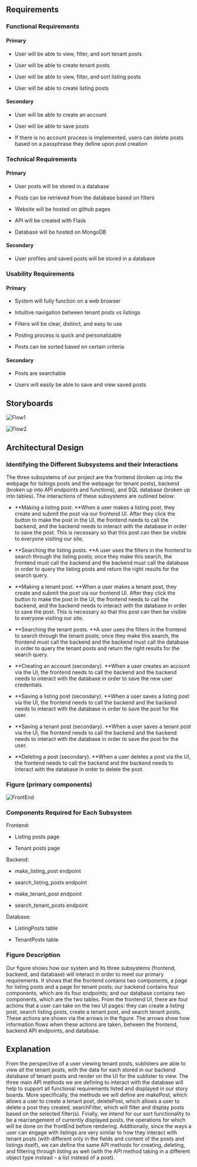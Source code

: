 ## Requirements

### Functional Requirements

#### Primary

- User will be able to view, filter, and sort tenant posts

- User will be able to create tenant posts

- User will be able to view, filter, and sort listing posts

- User will be able to create listing posts

#### Secondary

- User will be able to create an account

- User will be able to save posts

- If there is no account process is implemented, users can delete posts based on a passphrase they define upon post creation

### Technical Requirements

#### Primary

- User posts will be stored in a database

- Posts can be retrieved from the database based on filters

- Website will be hosted on github pages

- API will be created with Flask

- Database will be hosted on MongoDB

#### Secondary

- User profiles and saved posts will be stored in a database

### Usability Requirements

#### Primary

- System will fully function on a web browser

- Intuitive navigation between tenant posts vs listings

- Filters will be clear, distinct, and easy to use

- Posting process is quick and personalizable

- Posts can be sorted based on certain criteria

#### Secondary

- Posts are searchable

- Users will easily be able to save and view saved posts

## Storyboards

![Flow1](Images/9Ia_Image_1.jpeg)

![Flow2](Images/Nja_Image_2.jpeg)

## Architectural Design

### Identifying the Different Subsystems and their Interactions

The three subsystems of our project are the frontend (broken up into the webpage for listings posts and the webpage for tenant posts), backend (broken up into API endpoints and functions), and SQL database (broken up into tables). The interactions of these subsystems are outlined below:

- **Making a listing post. **When a user makes a listing post, they create and submit the post via our frontend UI. After they click the button to make the post in the UI, the frontend needs to call the backend, and the backend needs to interact with the database in order to save the post. This is necessary so that this post can then be visible to everyone visiting our site. 

- **Searching the listing posts. **A user uses the filters in the frontend to search through the listing posts; once they make this search, the frontend must call the backend and the backend must call the database in order to query the listing posts and return the right results for the search query. 

- **Making a tenant post. **When a user makes a tenant post, they create and submit the post via our frontend UI. After they click the button to make the post in the UI, the frontend needs to call the backend, and the backend needs to interact with the database in order to save the post. This is necessary so that this post can then be visible to everyone visiting our site. 

- **Searching the tenant posts. **A user uses the filters in the frontend to search through the tenant posts; once they make this search, the frontend must call the backend and the backend must call the database in order to query the tenant posts and return the right results for the search query. 

- **Creating an account (secondary). **When a user creates an account via the UI, the frontend needs to call the backend and the backend needs to interact with the database in order to save the new user credentials. 

- **Saving a listing post (secondary). **When a user saves a listing post via the UI, the frontend needs to call the backend and the backend needs to interact with the database in order to save the post for the user.

- **Saving a tenant post (secondary). **When a user saves a tenant post via the UI, the frontend needs to call the backend and the backend needs to interact with the database in order to save the post for the user.

- **Deleting a post (secondary). **When a user deletes a post via the UI, the frontend needs to call the backend and the backend needs to interact with the database in order to delete the post.

### Figure (primary components)

![FrontEnd](Images/j0v_Image_3.jpeg)

### Components Required for Each Subsystem

Frontend:

- Listing posts page

- Tenant posts page

Backend:

- make_listing_post endpoint

- search_listing_posts endpoint

- make_tenant_post endpoint

- search_tenant_posts endpoint

Database:

- ListingPosts table

- TenantPosts table

### Figure Description

Our figure shows how our system and its three subsystems (frontend, backend, and database) will interact in order to meet our primary requirements. It shows that the frontend contains two components, a page for listing posts and a page for tenant posts; our backend contains four components, which are its four endpoints; and our database contains two components, which are the two tables. From the frontend UI, there are four actions that a user can take on the two UI pages: they can create a listing post, search listing posts, create a tenant post, and search tenant posts. These actions are shown via the arrows in the figure. The arrows show how information flows when these actions are taken, between the frontend, backend API endpoints, and database.

## Explanation

From the perspective of a user viewing tenant posts, sublisters are able to view all the tenant posts, with the data for each stored in our backend database of tenant posts and render on the UI for the sublister to view. The three main API methods we are defining to interact with the database will help to support all functional requirements listed and displayed in our story boards. More specifically, the methods we will define are makePost, which allows a user to create a tenant post, deletePost, which allows a user to delete a post they created, searchFilter, which will filter and display posts based on the selected filter(s). Finally, we intend for our sort functionality to be a rearrangement of currently displayed posts, the operations for which will be done on the frontEnd before rendering. Additionally, since the ways a user can engage with listings are very similar to how they interact with tenant posts (with different only in the fields and content of the posts and listings itself), we can define the same API methods for creating, deleting, and filtering through listing as well (with the API method taking in a different object type instead – a list instead of a post).

